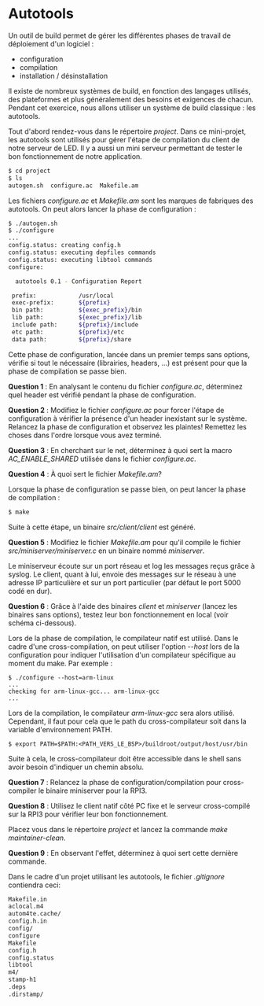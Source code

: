 # Autotools

Un outil de build permet de gérer les différentes phases de travail de
déploiement d'un logiciel :

  * configuration
  * compilation
  * installation / désinstallation

Il existe de nombreux systèmes de build, en fonction des langages utilisés, des
plateformes et plus généralement des besoins et exigences de chacun. Pendant
cet exercice, nous allons utiliser un système de build classique : les
autotools.

Tout d'abord rendez-vous dans le répertoire *project*. Dans ce mini-projet, les
autotools sont utilisés pour gérer l'étape de compilation du client de notre
serveur de LED. Il y a aussi un mini serveur permettant de tester le bon
fonctionnement de notre application.

```` bash
$ cd project
$ ls
autogen.sh  configure.ac  Makefile.am
````

Les fichiers *configure.ac* et *Makefile.am* sont les marques de fabriques
des autotools. On peut alors lancer la phase de configuration :

```` bash
$ ./autogen.sh
$ ./configure
...
config.status: creating config.h
config.status: executing depfiles commands
config.status: executing libtool commands
configure:

  autotools 0.1 - Configuration Report

 prefix:            /usr/local
 exec-prefix:       ${prefix}
 bin path:          ${exec_prefix}/bin
 lib path:          ${exec_prefix}/lib
 include path:      ${prefix}/include
 etc path:          ${prefix}/etc
 data path:         ${prefix}/share
````

Cette phase de configuration, lancée dans un premier temps sans options, vérifie
si tout le nécessaire (librairies, headers, ...) est présent pour que la phase
de compilation se passe bien.

**Question 1** : En analysant le contenu du fichier *configure.ac*, déterminez
                 quel header est vérifié pendant la phase de configuration.

**Question 2** : Modifiez le fichier *configure.ac* pour forcer l'étape de
                 configuration à vérifier la présence d'un header inexistant
                 sur le système. Relancez la phase de configuration et observez
                 les plaintes! Remettez les choses dans l'ordre lorsque vous
                 avez terminé.

**Question 3** : En cherchant sur le net, déterminez à quoi sert la macro
                 *AC_ENABLE_SHARED* utilisée dans le fichier *configure.ac*.

**Question 4** : À quoi sert le fichier *Makefile.am*?

Lorsque la phase de configuration se passe bien, on peut lancer la phase de
compilation :

```` bash
$ make
````

Suite à cette étape, un binaire *src/client/client* est généré.

**Question 5** : Modifiez le fichier *Makefile.am* pour qu'il compile le
                 fichier *src/miniserver/miniserver.c* en un binaire nommé
                 *miniserver*.

Le miniserveur écoute sur un port réseau et log les messages reçus grâce à
syslog. Le client, quant à lui, envoie des messages sur le réseau à une adresse
IP particulière et sur un port particulier (par défaut le port 5000 codé en
dur).

**Question 6** : Grâce à l'aide des binaires *client* et *miniserver* (lancez
                 les binaires sans options), testez leur bon fonctionnement en
                 local (voir schéma ci-dessous).

Lors de la phase de compilation, le compilateur natif est utilisé. Dans le cadre
d'une cross-compilation, on peut utiliser l'option *--host* lors de la
configuration pour indiquer l'utilisation d'un compilateur spécifique au moment
du make. Par exemple :

````
$ ./configure --host=arm-linux
...
checking for arm-linux-gcc... arm-linux-gcc
...
````

Lors de la compilation, le compilateur *arm-linux-gcc* sera alors utilisé.
Cependant, il faut pour cela que le path du cross-compilateur soit dans la
variable d'environnement PATH.

````
$ export PATH=$PATH:<PATH_VERS_LE_BSP>/buildroot/output/host/usr/bin
````

Suite à cela, le cross-compilateur doit être accessible dans le shell sans
avoir besoin d'indiquer un chemin absolu.

**Question 7** : Relancez la phase de configuration/compilation pour
                 cross-compiler le binaire miniserver pour la RPI3.

**Question 8** : Utilisez le client natif côté PC fixe et le serveur
                 cross-compilé sur la RPI3 pour vérifier leur bon
                 fonctionnement.

Placez vous dans le répertoire *project* et lancez la commande
*make maintainer-clean*.

**Question 9** : En observant l'effet, déterminez à quoi sert cette
                 dernière commande.

Dans le cadre d'un projet utilisant les autotools, le fichier *.gitignore*
contiendra ceci:

```` bash
Makefile.in
aclocal.m4
autom4te.cache/
config.h.in
config/
configure
Makefile
config.h
config.status
libtool
m4/
stamp-h1
.deps
.dirstamp/
````
